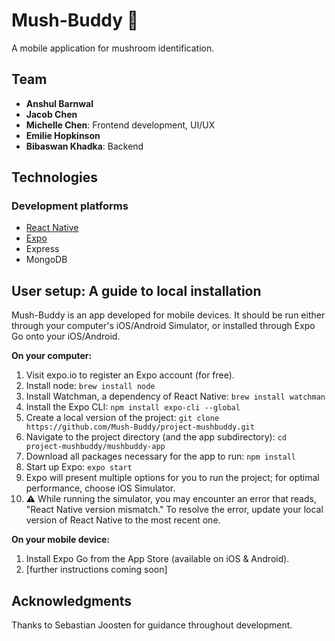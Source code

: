 # Mush-Buddy 🍄

A mobile application for mushroom identification.

## Team

* **Anshul Barnwal**
* **Jacob Chen**
* **Michelle Chen**: Frontend development, UI/UX
* **Emilie Hopkinson**
* **Bibaswan Khadka**: Backend

## Technologies

### Development platforms

* [React Native](https://reactnative.dev/)
* [Expo](https://expo.dev/)
* Express
* MongoDB

## User setup: A guide to local installation

Mush-Buddy is an app developed for mobile devices. It should be run either through your computer's iOS/Android Simulator, or installed through Expo Go onto your iOS/Android.

**On your computer:**

1. Visit expo.io to register an Expo account (for free).
2. Install node: `brew install node`
3. Install Watchman, a dependency of React Native: `brew install watchman`
4. Install the Expo CLI: `npm install expo-cli --global`
5. Create a local version of the project: `git clone https://github.com/Mush-Buddy/project-mushbuddy.git`
6. Navigate to the project directory (and the app subdirectory): `cd project-mushbuddy/mushbuddy-app`
7. Download all packages necessary for the app to run: `npm install`
8. Start up Expo: `expo start`
9. Expo will present multiple options for you to run the project; for optimal performance, choose iOS Simulator.
10. ⚠️ While running the simulator, you may encounter an error that reads, "React Native version mismatch." To resolve the error, update your local version of React Native to the most recent one.

**On your mobile device:**

1. Install Expo Go from the App Store (available on iOS & Android).
2. [further instructions coming soon]

## Acknowledgments

Thanks to Sebastian Joosten for guidance throughout development.
